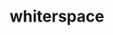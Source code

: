 ---
title: whiterspace
slug: whiterspace
github_link: https://github.com/mjhea0/whiterspace
demo_preview: http://mherman.org/
demo_screenshot: 
description: Another minimal theme. Based on Whitespace
---